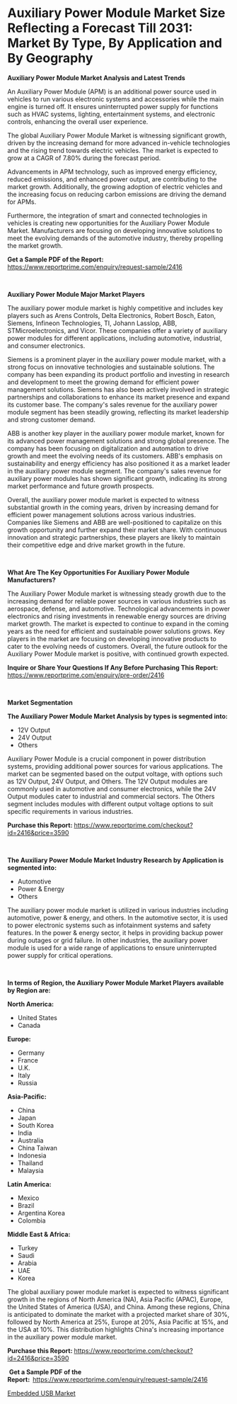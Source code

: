 <p><h1>Auxiliary Power Module Market Size Reflecting a Forecast Till 2031: Market By Type, By Application and By Geography</h1></p><p><strong>Auxiliary Power Module Market Analysis and Latest Trends</strong></p>
<p><p>An Auxiliary Power Module (APM) is an additional power source used in vehicles to run various electronic systems and accessories while the main engine is turned off. It ensures uninterrupted power supply for functions such as HVAC systems, lighting, entertainment systems, and electronic controls, enhancing the overall user experience.</p><p>The global Auxiliary Power Module Market is witnessing significant growth, driven by the increasing demand for more advanced in-vehicle technologies and the rising trend towards electric vehicles. The market is expected to grow at a CAGR of 7.80% during the forecast period.</p><p>Advancements in APM technology, such as improved energy efficiency, reduced emissions, and enhanced power output, are contributing to the market growth. Additionally, the growing adoption of electric vehicles and the increasing focus on reducing carbon emissions are driving the demand for APMs.</p><p>Furthermore, the integration of smart and connected technologies in vehicles is creating new opportunities for the Auxiliary Power Module Market. Manufacturers are focusing on developing innovative solutions to meet the evolving demands of the automotive industry, thereby propelling the market growth.</p></p>
<p><strong>Get a Sample PDF of the Report:&nbsp;</strong> <a href="https://www.reportprime.com/enquiry/request-sample/2416">https://www.reportprime.com/enquiry/request-sample/2416</a></p>
<p>&nbsp;</p>
<p><strong>Auxiliary Power Module Major Market Players</strong></p>
<p><p>The auxiliary power module market is highly competitive and includes key players such as Arens Controls, Delta Electronics, Robert Bosch, Eaton, Siemens, Infineon Technologies, TI, Johann Lasslop, ABB, STMicroelectronics, and Vicor. These companies offer a variety of auxiliary power modules for different applications, including automotive, industrial, and consumer electronics.</p><p>Siemens is a prominent player in the auxiliary power module market, with a strong focus on innovative technologies and sustainable solutions. The company has been expanding its product portfolio and investing in research and development to meet the growing demand for efficient power management solutions. Siemens has also been actively involved in strategic partnerships and collaborations to enhance its market presence and expand its customer base. The company's sales revenue for the auxiliary power module segment has been steadily growing, reflecting its market leadership and strong customer demand.</p><p>ABB is another key player in the auxiliary power module market, known for its advanced power management solutions and strong global presence. The company has been focusing on digitalization and automation to drive growth and meet the evolving needs of its customers. ABB's emphasis on sustainability and energy efficiency has also positioned it as a market leader in the auxiliary power module segment. The company's sales revenue for auxiliary power modules has shown significant growth, indicating its strong market performance and future growth prospects.</p><p>Overall, the auxiliary power module market is expected to witness substantial growth in the coming years, driven by increasing demand for efficient power management solutions across various industries. Companies like Siemens and ABB are well-positioned to capitalize on this growth opportunity and further expand their market share. With continuous innovation and strategic partnerships, these players are likely to maintain their competitive edge and drive market growth in the future.</p></p>
<p>&nbsp;</p>
<p><strong>What Are The Key Opportunities For Auxiliary Power Module Manufacturers?</strong></p>
<p><p>The Auxiliary Power Module market is witnessing steady growth due to the increasing demand for reliable power sources in various industries such as aerospace, defense, and automotive. Technological advancements in power electronics and rising investments in renewable energy sources are driving market growth. The market is expected to continue to expand in the coming years as the need for efficient and sustainable power solutions grows. Key players in the market are focusing on developing innovative products to cater to the evolving needs of customers. Overall, the future outlook for the Auxiliary Power Module market is positive, with continued growth expected.</p></p>
<p><strong>Inquire or Share Your Questions If Any Before Purchasing This Report:</strong> <a href="https://www.reportprime.com/enquiry/pre-order/2416">https://www.reportprime.com/enquiry/pre-order/2416</a></p>
<p>&nbsp;</p>
<p><strong>Market Segmentation</strong></p>
<p><strong>The Auxiliary Power Module Market Analysis by types is segmented into:</strong></p>
<p><ul><li>12V Output</li><li>24V Output</li><li>Others</li></ul></p>
<p><p>Auxiliary Power Module is a crucial component in power distribution systems, providing additional power sources for various applications. The market can be segmented based on the output voltage, with options such as 12V Output, 24V Output, and Others. The 12V Output modules are commonly used in automotive and consumer electronics, while the 24V Output modules cater to industrial and commercial sectors. The Others segment includes modules with different output voltage options to suit specific requirements in various industries.</p></p>
<p><strong>Purchase this Report:&nbsp;</strong><a href="https://www.reportprime.com/checkout?id=2416&price=3590">https://www.reportprime.com/checkout?id=2416&price=3590</a></p>
<p>&nbsp;</p>
<p><strong>The Auxiliary Power Module Market Industry Research by Application is segmented into:</strong></p>
<p><ul><li>Automotive</li><li>Power & Energy</li><li>Others</li></ul></p>
<p><p>The auxiliary power module market is utilized in various industries including automotive, power & energy, and others. In the automotive sector, it is used to power electronic systems such as infotainment systems and safety features. In the power & energy sector, it helps in providing backup power during outages or grid failure. In other industries, the auxiliary power module is used for a wide range of applications to ensure uninterrupted power supply for critical operations.</p></p>
<p>&nbsp;</p>
<p><strong>In terms of Region, the Auxiliary Power Module Market Players available by Region are:</strong></p>
<p>
    <p> <strong> North America: </strong>
        <ul>
            <li>United States</li>
            <li>Canada</li>
        </ul>
        </p> 
    <p> <strong> Europe: </strong>
        <ul>
            <li>Germany</li>
            <li>France</li>
            <li>U.K.</li>
            <li>Italy</li>
            <li>Russia</li>
        </ul>
        </p> 
    <p> <strong> Asia-Pacific: </strong>
        <ul>
            <li>China</li>
            <li>Japan</li>
            <li>South Korea</li>
            <li>India</li>
            <li>Australia</li>
            <li>China Taiwan</li>
            <li>Indonesia</li>
            <li>Thailand</li>
            <li>Malaysia</li>
        </ul>
        </p> 
    <p> <strong> Latin America: </strong>
        <ul>
            <li>Mexico</li>
            <li>Brazil</li>
            <li>Argentina Korea</li>
            <li>Colombia</li>
        </ul>
        </p> 
    <p> <strong> Middle East & Africa: </strong>
        <ul>
            <li>Turkey</li>
            <li>Saudi</li>
            <li>Arabia</li>
            <li>UAE</li>
            <li>Korea</li>
        </ul>
    </p>
    </p>
<p><p>The global auxiliary power module market is expected to witness significant growth in the regions of North America (NA), Asia Pacific (APAC), Europe, the United States of America (USA), and China. Among these regions, China is anticipated to dominate the market with a projected market share of 30%, followed by North America at 25%, Europe at 20%, Asia Pacific at 15%, and the USA at 10%. This distribution highlights China's increasing importance in the auxiliary power module market.</p></p>
<p><strong>Purchase this Report: </strong><a href="https://www.reportprime.com/checkout?id=2416&price=3590">https://www.reportprime.com/checkout?id=2416&price=3590</a></p>
<p>&nbsp;<strong>Get a Sample PDF of the Report:&nbsp;&nbsp;</strong><a href="https://www.reportprime.com/enquiry/request-sample/2416">https://www.reportprime.com/enquiry/request-sample/2416</a></p>
<p><strong></strong></p>
<p><p><a href="https://github.com/GroverBarry/Market-Research-Report-List-4/blob/main/embedded-usb-market.md">Embedded USB Market</a></p></p>